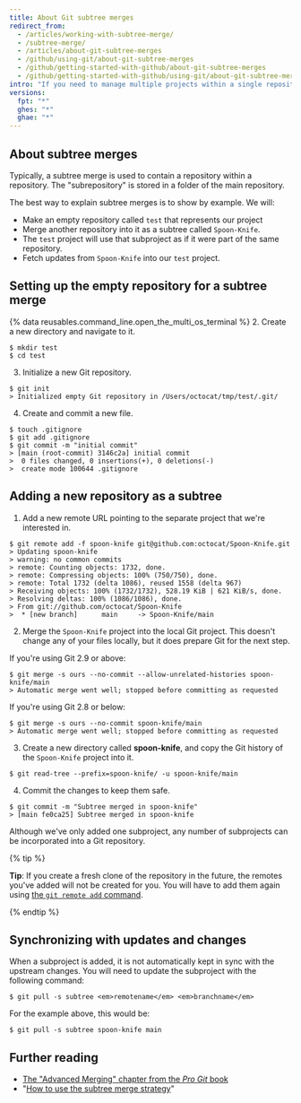 ```yaml
---
title: About Git subtree merges
redirect_from:
  - /articles/working-with-subtree-merge/
  - /subtree-merge/
  - /articles/about-git-subtree-merges
  - /github/using-git/about-git-subtree-merges
  - /github/getting-started-with-github/about-git-subtree-merges
  - /github/getting-started-with-github/using-git/about-git-subtree-merges
intro: "If you need to manage multiple projects within a single repository, you can use a *subtree merge* to handle all the references."
versions:
  fpt: "*"
  ghes: "*"
  ghae: "*"
---
```


## About subtree merges

Typically, a subtree merge is used to contain a repository within a repository. The "subrepository" is stored in a folder of the main repository.

The best way to explain subtree merges is to show by example. We will:

- Make an empty repository called `test` that represents our project
- Merge another repository into it as a subtree called `Spoon-Knife`.
- The `test` project will use that subproject as if it were part of the same repository.
- Fetch updates from `Spoon-Knife` into our `test` project.

## Setting up the empty repository for a subtree merge

{% data reusables.command_line.open_the_multi_os_terminal %} 2. Create a new directory and navigate to it.

```shell
$ mkdir test
$ cd test
```

3. Initialize a new Git repository.

```shell
$ git init
> Initialized empty Git repository in /Users/octocat/tmp/test/.git/
```

4. Create and commit a new file.

```shell
$ touch .gitignore
$ git add .gitignore
$ git commit -m "initial commit"
> [main (root-commit) 3146c2a] initial commit
>  0 files changed, 0 insertions(+), 0 deletions(-)
>  create mode 100644 .gitignore
```

## Adding a new repository as a subtree

1. Add a new remote URL pointing to the separate project that we're interested in.

```shell
$ git remote add -f spoon-knife git@github.com:octocat/Spoon-Knife.git
> Updating spoon-knife
> warning: no common commits
> remote: Counting objects: 1732, done.
> remote: Compressing objects: 100% (750/750), done.
> remote: Total 1732 (delta 1086), reused 1558 (delta 967)
> Receiving objects: 100% (1732/1732), 528.19 KiB | 621 KiB/s, done.
> Resolving deltas: 100% (1086/1086), done.
> From git://github.com/octocat/Spoon-Knife
>  * [new branch]      main     -> Spoon-Knife/main
```

2. Merge the `Spoon-Knife` project into the local Git project. This doesn't change any of your files locally, but it does prepare Git for the next step.

If you're using Git 2.9 or above:

```shell
$ git merge -s ours --no-commit --allow-unrelated-histories spoon-knife/main
> Automatic merge went well; stopped before committing as requested
```

If you're using Git 2.8 or below:

```shell
$ git merge -s ours --no-commit spoon-knife/main
> Automatic merge went well; stopped before committing as requested
```

3. Create a new directory called **spoon-knife**, and copy the Git history of the `Spoon-Knife` project into it.

```shell
$ git read-tree --prefix=spoon-knife/ -u spoon-knife/main
```

4. Commit the changes to keep them safe.

```shell
$ git commit -m "Subtree merged in spoon-knife"
> [main fe0ca25] Subtree merged in spoon-knife
```

Although we've only added one subproject, any number of subprojects can be incorporated into a Git repository.

{% tip %}

**Tip**: If you create a fresh clone of the repository in the future, the remotes you've added will not be created for you. You will have to add them again using [the `git remote add` command](/github/getting-started-with-github/managing-remote-repositories).

{% endtip %}

## Synchronizing with updates and changes

When a subproject is added, it is not automatically kept in sync with the upstream changes. You will need to update the subproject with the following command:

```shell
$ git pull -s subtree <em>remotename</em> <em>branchname</em>
```

For the example above, this would be:

```shell
$ git pull -s subtree spoon-knife main
```

## Further reading

- [The "Advanced Merging" chapter from the _Pro Git_ book](https://git-scm.com/book/en/v2/Git-Tools-Advanced-Merging)
- "[How to use the subtree merge strategy](https://www.kernel.org/pub/software/scm/git/docs/howto/using-merge-subtree.html)"
